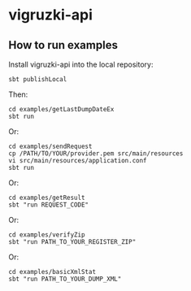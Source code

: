 # vigruzki-api

## How to run examples

Install vigruzki-api into the local repository:

    sbt publishLocal

Then:

    cd examples/getLastDumpDateEx
    sbt run

Or:

    cd examples/sendRequest
    cp /PATH/TO/YOUR/provider.pem src/main/resources
    vi src/main/resources/application.conf
    sbt run

Or:

    cd examples/getResult
    sbt "run REQUEST_CODE"

Or:

    cd examples/verifyZip
    sbt "run PATH_TO_YOUR_REGISTER_ZIP"

Or:

    cd examples/basicXmlStat
    sbt "run PATH_TO_YOUR_DUMP_XML"

